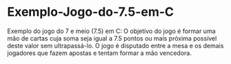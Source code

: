 # Exemplo-Jogo-do-7.5-em-C
Exemplo do jogo do 7 e meio (7.5) em C: O objetivo do jogo é formar uma mão de cartas cuja soma seja igual a 7.5 pontos ou mais próxima possível deste valor sem ultrapassá-lo. O jogo é disputado entre a mesa e os demais jogadores que fazem apostas e tentam formar a mão vencedora.
